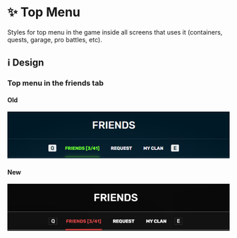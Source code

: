 # ✨ Top Menu

Styles for top menu in the game inside all screens that uses it (containers, quests, garage, pro battles, etc).

## ℹ️ Design

### Top menu in the friends tab

#### Old

![](/images/general/old/topmenu.png)

#### New

![](/images/general/new/topmenu.png)
